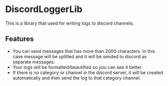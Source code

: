 # DiscordLoggerLib
This is a library that used for writing logs to discord channels.

## Features
- You can send messages that has more than 2000 characters. In this case message will be splitted and it will be sended to discord as separate messages.
- Your logs will be formatted/beautified so you can see it better.
- If there is no category or channel in the discord server, it will be created automatically and then send the log to that category channel.
